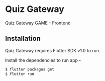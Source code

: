 # Quiz Gateway

Quiz Gateway GAME - Frontend

## Installation

Quiz Gateway requires Flutter SDK v1.0 to run.

Install the dependencies to run app - 

```bash
$ flutter packages get
$ flutter run
```